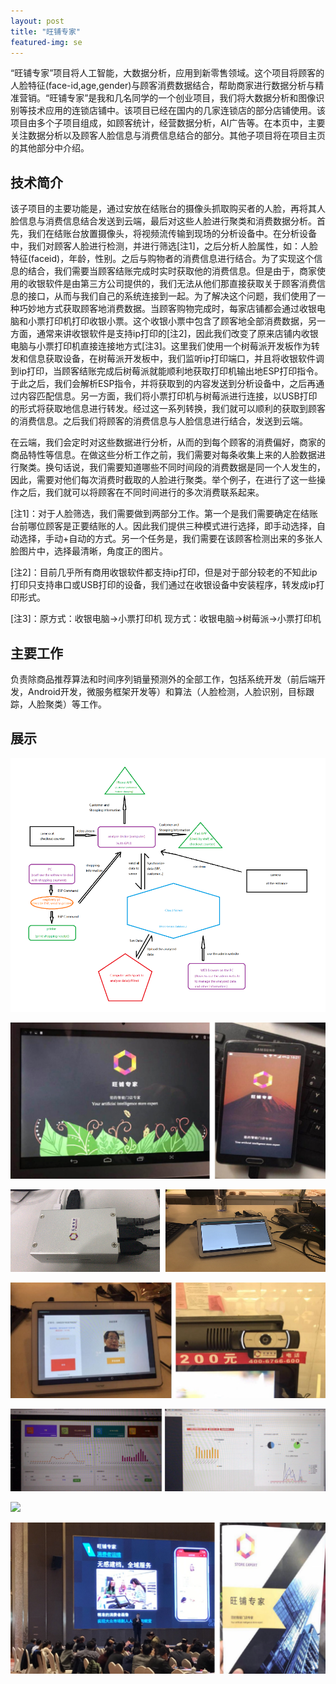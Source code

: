 ```yaml
---
layout: post
title: "旺铺专家"
featured-img: se
---
```



“旺铺专家”项目将人工智能，大数据分析，应用到新零售领域。这个项目将顾客的人脸特征(face-id,age,gender)与顾客消费数据结合，帮助商家进行数据分析与精准营销。“旺铺专家”是我和几名同学的一个创业项目，我们将大数据分析和图像识别等技术应用的连锁店铺中。该项目已经在国内的几家连锁店的部分店铺使用。该项目由多个子项目组成，如顾客统计，经营数据分析，AI广告等。在本页中，主要关注数据分析以及顾客人脸信息与消费信息结合的部分。其他子项目将在项目主页的其他部分中介绍。




## 技术简介

该子项目的主要功能是，通过安放在结账台的摄像头抓取购买者的人脸，再将其人脸信息与消费信息结合发送到云端，最后对这些人脸进行聚类和消费数据分析。首先，我们在结账台放置摄像头，将视频流传输到现场的分析设备中。在分析设备中，我们对顾客人脸进行检测，并进行筛选[注1]，之后分析人脸属性，如：人脸特征(faceid)，年龄，性别。之后与购物者的消费信息进行结合。为了实现这个信息的结合，我们需要当顾客结账完成时实时获取他的消费信息。但是由于，商家使用的收银软件是由第三方公司提供的，我们无法从他们那直接获取关于顾客消费信息的接口，从而与我们自己的系统连接到一起。为了解决这个问题，我们使用了一种巧妙地方式获取顾客地消费数据。当顾客购物完成时，每家店铺都会通过收银电脑和小票打印机打印收银小票。这个收银小票中包含了顾客地全部消费数据，另一方面，通常来讲收银软件是支持ip打印的[注2]，因此我们改变了原来店铺内收银电脑与小票打印机直接连接地方式[注3]。这里我们使用一个树莓派开发板作为转发和信息获取设备，在树莓派开发板中，我们监听ip打印端口，并且将收银软件调到ip打印，当顾客结账完成后树莓派就能顺利地获取打印机输出地ESP打印指令。于此之后，我们会解析ESP指令，并将获取到的内容发送到分析设备中，之后再通过内容匹配信息。另一方面，我们将小票打印机与树莓派进行连接，以USB打印的形式将获取地信息进行转发。经过这一系列转换，我们就可以顺利的获取到顾客的消费信息。之后我们将顾客的消费信息与人脸信息进行结合，发送到云端。

在云端，我们会定时对这些数据进行分析，从而的到每个顾客的消费偏好，商家的商品特性等信息。在做这些分析工作之前，我们需要对每条收集上来的人脸数据进行聚类。换句话说，我们需要知道哪些不同时间段的消费数据是同一个人发生的，因此，需要对他们每次消费时截取的人脸进行聚类。举个例子，在进行了这一些操作之后，我们就可以将顾客在不同时间进行的多次消费联系起来。

[注1]：对于人脸筛选，我们需要做到两部分工作。第一个是我们需要确定在结账台前哪位顾客是正要结账的人。因此我们提供三种模式进行选择，即手动选择，自动选择，手动+自动的方式。另一个任务是，我们需要在该顾客检测出来的多张人脸图片中，选择最清晰，角度正的图片。

[注2]：目前几乎所有商用收银软件都支持ip打印，但是对于部分较老的不知此ip打印只支持串口或USB打印的设备，我们通过在收银设备中安装程序，转发成ip打印形式。

[注3]：原方式：收银电脑->小票打印机         现方式：收银电脑->树莓派->小票打印机

## 主要工作

负责除商品推荐算法和时间序列销量预测外的全部工作，包括系统开发（前后端开发，Android开发，微服务框架开发等）和算法（人脸检测，人脸识别，目标跟踪，人脸聚类）等工作。


## 展示

![](/images/store_expert/p8.png)

![](/images/store_expert/p3.jpg)

![](/images/store_expert/a6.png)

![](/images/store_expert/p6.jpg)

![](/images/store_expert/p5.jpg)

![](/images/store_expert/a3.png)

![](/images/store_expert/p7.jpg)

